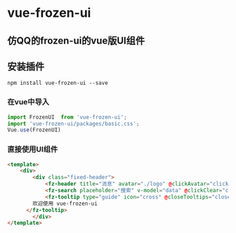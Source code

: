 # vue-frozen-ui

## 仿QQ的frozen-ui的vue版UI组件

## 安装插件
```
npm install vue-frozen-ui --save
```

### 在vue中导入

``` javascript
import FrozenUI  from 'vue-frozen-ui';
import 'vue-frozen-ui/packages/basic.css';
Vue.use(FrozenUI)
```
### 直接使用UI组件

``` html
<template>
	<div>
		<div class="fixed-header">
			<fz-header title="消息" avatar="./logo" @clickAvatar="clickIcon" @clickIcon="clickIcon" />
			<fz-search placeholder="搜索" v-model="data" @clickClear="clickClear" @change="changeData" />
			<fz-tooltip type="guide" icon="cross" @closeTooltips="closeTooltips">
        欢迎使用 vue-frozen-ui
      </fz-tooltip>
		</div>
</template>
  ```
  
